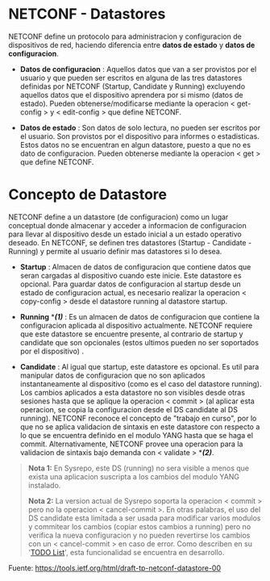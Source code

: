 # NETCONF - Datastores

NETCONF define un protocolo para administracion y configuracion de dispositivos de red, haciendo diferencia entre **datos de estado** y **datos de configuracion**.  

- **Datos de configuracion** : Aquellos datos que van a ser provistos por el usuario y que pueden ser escritos en alguna de las tres datastores definidas por NETCONF (Startup, Candidate y Running) excluyendo aquellos datos que el dispositivo aprendera por si mismo (datos de estado). Pueden obtenerse/modificarse mediante la operacion < get-config > y < edit-config > que define NETCONF. 

- **Datos de estado** : Son datos de solo lectura, no pueden ser escritos por el usuario. Son provistos por el dispositivo para informes o estadisticas. Estos datos no se encuentran en algun datastore, puesto a que no es dato de configuracion. Pueden obtenerse mediante la operacion < get > que define NETCONF. 



# Concepto de Datastore

NETCONF define a un datastore (de configuracion) como un lugar conceptual donde almacenar y acceder a informacion de configuracion para llevar al dispositivo desde un estado inicial a un estado operativo deseado. En NETCONF, se definen tres datastores (Startup - Candidate - Running) y permite al usuario definir mas datastores si lo desea.

- **Startup** : Almacen de datos de configuracion que contiene datos que seran cargadas al dispositivo cuando este inicie. Este datastore es opcional. Para guardar datos de configuracion al startup desde un estado de configuracion actual, es necesario realizar la operacion < copy-config > desde el datastore running al datastore startup.

- **Running** ****(1)*** : Es un almacen de datos de configuracion que contiene la configuracion aplicada al dispositivo actualmente. NETCONF requiere que este datastore se encuentre presente, al contrario de startup y candidate que son opcionales (estos ultimos pueden no ser soportados por el dispositivo) .

- **Candidate** : Al igual que startup, este datastore es opcional. Es util para manipular datos de configuracion que no son aplicados instantaneamente al dispositivo (como es el caso del datastore running). Los cambios aplicados a esta datastore no son visibles desde otras sesiones hasta que se aplique la operacion < commit > (al aplicar esta operacion, se copia la configuracion desde el DS candidate al DS running). NETCONF reconoce el concepto de "trabajo en curso", por lo que no se aplica validacion de sintaxis en este datastore con respecto a lo que se encuentra definido en el modulo YANG hasta que se haga el commit. Alternativamente, NETCONF provee una operacion para la validacion de sintaxis bajo demanda con < validate > ****(2)***.

> **Nota 1:** En Sysrepo, este DS (running) no sera visible a menos que exista una aplicacion suscripta a los cambios del modulo YANG instalado.
> 
> **Nota 2:** La version actual de Sysrepo soporta la operacion < commit > pero no la operacion < cancel-commit >. En otras palabras, el uso del DS candidate esta limitada a ser usada para modificar varios modulos y commitear los cambios (copiar estos cambios a running)  pero no verifica la nueva configuracion y no pueden revertirse los cambios con un < cancel-commit > en caso de error. Como describen en su '[TODO List](https://github.com/sysrepo/sysrepo/wiki/TODO-List)', esta funcionalidad se encuentra en desarrollo. 

Fuente: https://tools.ietf.org/html/draft-tp-netconf-datastore-00
